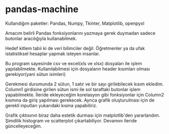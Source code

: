 # pandas-machine

Kullandığım paketler:
Pandas,
Numpy,
Tkinter,
Matplotlib,
openpyxl

Amacım belirli Pandas fonksiyonlarını yazmaya gerek duymadan sadece butonlar aracılığıyla kullanabilmek.

Hedef kitlem tabii ki de veri bilimciler değil. Öğretmenler ya da ufak istatistiksel hesaplar yapmak isteyen insanlar. 

Bu program sayesinde csv ve excel(xls ve xlsx) dosyaları ile işlem yapılabilmekte. Kullanılabilmesi için dosyaların header kısımları olması gerekiyor(yani sütun isimleri)

Gerekmesi durumunda 2 sütun, 1 satır ve bir sayı girilebilecek kısım ekledim. Column1 girdisine girilen sütun ismi ile sol taraftaki butonlar işlem yapabilmekte. İleride ekleyeceğim korelasyon gibi fonksiyonlar için Column2 kısmına da giriş yapılması gerekecek. Ayrıca grafik oluşturulması için de gerekli inputları yukarıdaki kısma yapabiliriz.

Grafik çıktısının biraz daha estetik durması için matplotlib'den yararlandım. Şimdilik histogram ve scatterplot çıkartabiliyor. Devamını ileride güncelleyeceğim. 
